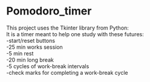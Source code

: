 # Pomodoro_timer  
This project uses the Tkinter library from Python:  
It is a timer meant to help one study with these futures:  
-start/reset buttons   
-25 min works session  
-5 min rest  
-20 min long break  
-5 cycles of work-break intervals  
-check marks for completing a work-break cycle  
